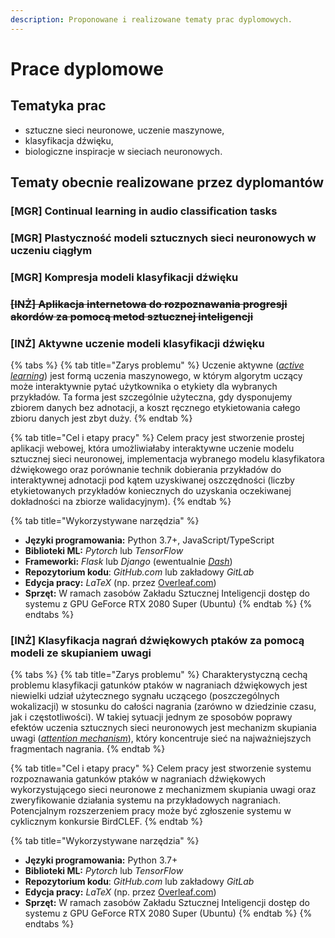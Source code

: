 ```yaml
---
description: Proponowane i realizowane tematy prac dyplomowych.
---
```


# Prace dyplomowe

## Tematyka prac

* sztuczne sieci neuronowe, uczenie maszynowe,
* klasyfikacja dźwięku,
* biologiczne inspiracje w sieciach neuronowych.

## Tematy obecnie realizowane przez dyplomantów

### \[MGR\] Continual learning in audio classification tasks

### \[MGR\] Plastyczność modeli sztucznych sieci neuronowych w uczeniu ciągłym

### \[MGR\] Kompresja modeli klasyfikacji dźwięku

### ~~\[INŻ\] Aplikacja internetowa do rozpoznawania progresji akordów za pomocą metod sztucznej inteligencji~~

### \[INŻ\] **Aktywne uczenie modeli klasyfikacji dźwięku**

{% tabs %}
{% tab title="Zarys problemu" %}
Uczenie aktywne \([_active learning_](https://en.wikipedia.org/wiki/Active_learning_%28machine_learning%29)\) jest formą uczenia maszynowego, w którym algorytm uczący może interaktywnie pytać użytkownika o etykiety dla wybranych przykładów. Ta forma jest szczególnie użyteczna, gdy dysponujemy zbiorem danych bez adnotacji, a koszt ręcznego etykietowania całego zbioru danych jest zbyt duży.
{% endtab %}

{% tab title="Cel i etapy pracy" %}
Celem pracy jest stworzenie prostej aplikacji webowej, która umożliwiałaby interaktywne uczenie modelu sztucznej sieci neuronowej, implementacja wybranego modelu klasyfikatora dźwiękowego oraz porównanie technik dobierania przykładów do interaktywnej adnotacji pod kątem uzyskiwanej oszczędności \(liczby etykietowanych przykładów koniecznych do uzyskania oczekiwanej dokładności na zbiorze walidacyjnym\).
{% endtab %}

{% tab title="Wykorzystywane narzędzia" %}
* **Języki programowania:** Python 3.7+, JavaScript/TypeScript
* **Biblioteki ML:** _Pytorch_ lub _TensorFlow_
* **Frameworki:** _Flask_ lub _Django_ \(ewentualnie [_Dash_](https://plotly.com/dash/)\)
* **Repozytorium kodu**: _GitHub.com_ lub zakładowy _GitLab_ 
* **Edycja pracy:** _LaTeX_ \(np. przez [Overleaf.com](https://www.overleaf.com/)\) 
* **Sprzęt:** W ramach zasobów Zakładu Sztucznej Inteligencji dostęp do systemu z GPU GeForce RTX 2080 Super \(Ubuntu\)
{% endtab %}
{% endtabs %}

### **\[INŻ\] Klasyfikacja nagrań dźwiękowych ptaków za pomocą modeli ze skupianiem uwagi**

{% tabs %}
{% tab title="Zarys problemu" %}
Charakterystyczną cechą problemu klasyfikacji gatunków ptaków w nagraniach dźwiękowych jest niewielki udział użytecznego sygnału uczącego \(poszczególnych wokalizacji\) w stosunku do całości nagrania \(zarówno w dziedzinie czasu, jak i częstotliwości\). W takiej sytuacji jednym ze sposobów poprawy efektów uczenia sztucznych sieci neuronowych jest mechanizm skupiania uwagi \([_attention mechanism_](http://akosiorek.github.io/ml/2017/10/14/visual-attention.html)\), który koncentruje sieć na najważniejszych fragmentach nagrania.
{% endtab %}

{% tab title="Cel i etapy pracy" %}
Celem pracy jest stworzenie systemu rozpoznawania gatunków ptaków w nagraniach dźwiękowych wykorzystującego sieci neuronowe z mechanizmem skupiania uwagi oraz zweryfikowanie działania systemu na przykładowych nagraniach. Potencjalnym rozszerzeniem pracy może być zgłoszenie systemu w cyklicznym konkursie BirdCLEF.
{% endtab %}

{% tab title="Wykorzystywane narzędzia" %}
* **Języki programowania:** Python 3.7+
* **Biblioteki ML:** _Pytorch_ lub _TensorFlow_
* **Repozytorium kodu**: _GitHub.com_ lub zakładowy _GitLab_ 
* **Edycja pracy:** _LaTeX_ \(np. przez [Overleaf.com](https://www.overleaf.com/)\) 
* **Sprzęt:** W ramach zasobów Zakładu Sztucznej Inteligencji dostęp do systemu z GPU GeForce RTX 2080 Super \(Ubuntu\)
{% endtab %}
{% endtabs %}

